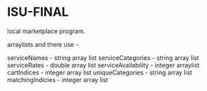 # ISU-FINAL
local marketplace program. 

arraylists and there use - 

serviceNames - string array list 
serviceCategories - string array list 
serviceRates - double array list
serviceAvailability - integer arraylist 
cartIndices - integer array list 
uniqueCategories - string array list 
matchingIndicies - integer array list  






